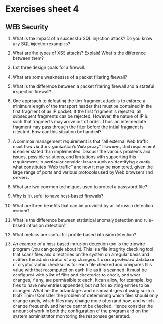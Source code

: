# Exercises sheet 4

## WEB Security

1. What is the impact of a successful SQL injection attack? Do you know any SQL injection examples?

2. What are the types of XSS attacks? Explain! What is the difference between them?

3. List three design goals for a firewall.

4. What are some weaknesses of a packet filtering firewall?

5. What is the difference between a packet filtering firewall and a stateful inspection firewall?

6. One approach to defeating the tiny fragment attack is to enforce a minimum length of the transport header that must be contained in the first fragment of an IP packet. If the first fragment is rejected, all subsequent fragments can be rejected. However, the nature of IP is such that fragments may arrive out of order. Thus, an intermediate fragment may pass through the filter before the initial fragment is rejected. How can this situation be handled?

7. A common management requirement is that “all external Web traffic must flow via the organization’s Web proxy.” However, that requirement is easier stated than implemented. Discuss the various problems and issues, possible solutions, and limitations with supporting this requirement. In particular consider issues such as identifying exactly what constitutes “Web traffic” and how it may be monitored, given the large range of ports and various protocols used by Web browsers and servers.

8. What are two common techniques used to protect a password file?

9. Why is it useful to have host-based firewalls?

10. What are three benefits that can be provided by an intrusion detection system?

11. What is the difference between statistical anomaly detection and rule-based intrusion detection?

12. What metrics are useful for profile-based intrusion detection?

13. An example of a host-based intrusion detection tool is the tripwire program (you can google about it). This is a file integrity checking tool that scans files and directories on the system on a regular basis and notifies the administrator of any changes. It uses a protected database of cryptographic checksums for each file checked and compares this value with that recomputed on each file as it is scanned. It must be configured with a list of files and directories to check, and what changes, if any, are permissible to each. It can allow, for example, log files to have new entries appended, but not for existing entries to be changed. What are the advantages and disadvantages of using such a tool? Think! Consider the problem of determining which files should only change rarely, which files may change more often and how, and which change frequently and hence cannot be checked. Hence consider the amount of work in both the configuration of the program and on the system administrator monitoring the responses generated.

<!--

## Answers
- **ANS A.1:** A successful SQL injection attack can result in unauthorized access to sensitive data, such as passwords, credit card details, or personal user information. Many high-profile data breaches in recent years have been the result of SQL injection attacks, leading to reputational damage and regulatory fines. In some cases, an attacker can obtain a persistent backdoor into an organization's systems, leading to a long-term compromise that can go unnoticed for an extended period. There are a wide variety of SQL injection vulnerabilities, attacks, and techniques, which arise in different situations. Some common SQL injection examples include: Retrieving hidden data, where you can modify a SQL query to return additional results.
Subverting application logic, where you can change a query to interfere with the application's logic. UNION attacks, where you can retrieve data from different database tables. Examining the database, where you can extract information about the version and structure of the database. Blind SQL injection, where the results of a query you control are not returned in the application's responses.
- **ANS A.2:** There are three main types of XSS attacks. These are: Reflected XSS, where the malicious script comes from the current HTTP request.
Stored XSS, where the malicious script comes from the website's database. DOM-based XSS, where the vulnerability exists in client-side code rather than server-side code. 
- **ANS A.3:** 1. All traffic from inside to outside, and vice versa, must pass through the firewall. This is achieved by physically blocking all access to the local network except via the firewall. Various configurations are possible, as explained later in this section. 2. Only authorized traffic, as defined by the local security policy, will be allowed to pass. Various types of firewalls are used, which implement various types of security policies, as explained later in this section. 3. The firewall itself is immune to penetration. This implies that use of a trusted system with a secure operating system.
- **ANS A.4:** 1. Because packet filter firewalls do not examine upper-layer data, they cannot prevent attacks that employ application-specific vulnerabilities or functions. For example, a packet filter firewall cannot block specific application commands; if a packet filter firewall allows a given application, all functions available within that application will be permitted. 2. Because of the limited information available to the firewall, the logging functionality present in packet filter firewalls is limited. Packet filter logs normally contain the same information used to make access control decisions (source address, destination address, and traffic type). 3. Most packet filter firewalls do not support advanced user authentication schemes. Once again, this limitation is mostly due to the lack of upper-layer functionality by the firewall. 4. They are generally vulnerable to attacks and exploits that take advantage of problems within the TCP/IP specification and protocol stack, such as network layer address spoofing. Many packet filter firewalls cannot detect a network packet in which the OSI Layer 3 addressing information has been altered. Spoofing attacks are generally employed by intruders to bypass the security controls implemented in a firewall platform. 5. Finally, due to the small number of variables used in access control decisions, packet filter firewalls are susceptible to security breaches caused by improper configurations. In other words, it is easy to accidentally configure a packet filter firewall to allow traffic types, sources, and destinations that should be denied based on an organization's information security policy.
- **ANS A.5:** A traditional packet filter makes filtering decisions on an individual packet basis and does not take into consideration any higher layer context. A stateful inspection packet filter tightens up the rules for TCP traffic by creating a directory of outbound TCP connections. There is an entry for each currently established connection. The packet filter will allow incoming traffic to high- numbered ports only for those packets that fit the profile of one of the entries in this directory
- **ANS A.6:** It will be impossible for the destination host to complete reassembly of the packet if the first fragment is missing, and therefore the entire packet will be discarded by the destination after a time-out.
- **ANS A.7:** A requirement like "all external Web traffic must flow via the organization's Web proxy." is easier stated than implemented. This is because identifying what actually constitutes “web traffic” is highly problematical. Although the standard port for HTTP web servers is port 80, servers are found on a large number of other ports (including servers belonging to large, well-known and widely used organizations). This means it is very difficult to block direct access to all possible web servers just using port filters. Whilst it is easy enough to configure web browser programs to always use a proxy, this will not stop direct access by other programs. It also means that the proxy server must have access to a very large number of external ports, since otherwise access to some servers would be limited. As well as HTTP access, other protocols are used on the web. All of these should also be directed via the proxy in order to implement the desired policy. But this may impact the operation of other programs using these protocols. In particular, the HTTPS protocol is used for secure web access that encrypts all traffic flowing between the client and the server. Since the traffic is encrypted, it means the proxy cannot inspect its contents in order to apply malware, SPAM or other desired filtering. Whilst there are some mechanisms for terminating the encrypted connections at the proxy, they have limitations and require the use of suitable browsers and proxy servers.
- **ANS A.8:** One-way encryption: The system stores only an encrypted form of the user's password. When the user presents a password, the system encrypts that password and compares it with the stored value. In practice, the system usually performs a one-way transformation (not reversible) in which the password is used to generate a key for the encryption function and in which a fixed-length output is produced. Access control: Access to the password file is limited to one or a very few accounts.
- **ANS A.9:** • Filtering rules can be tailored to the host environment. Specific corporate security policies for servers can be implemented, with different filters for servers used for different application.
• Protection is provided independent of topology. Thus both internal and external attacks must pass through the firewall.
• Used in conjunction with stand-alone firewalls, the host-based firewall provides an additional layer of protection. A new type of server can be added to the network, with its own firewall, without the necessity of altering the network firewall configuration. 
- **ANS A.10:** 1. If an intrusion is detected quickly enough, the intruder can be identified and ejected from the system before any damage is done or any data are compromised. Even if the detection is not sufficiently timely to preempt the intruder, the sooner that the intrusion is detected, the less the amount of damage and the more quickly that recovery can be achieved. 2. An effective intrusion detection system can serve as a deterrent, so acting to prevent intrusions. 3. Intrusion detection enables the collection of information about intrusion techniques that can be used to strengthen the intrusion prevention facility.
- **ANS A.11:** Statistical anomaly detection involves the collection of data relating to the behavior of legitimate users over a period of time. Then statistical tests are applied to observed behavior to determine with a high level of confidence whether that behavior is not legitimate user behavior. Rule-Based Detection involves an attempt to define a set of rules that can be used to decide that a given behavior is that of an intruder.
- **ANS A.12:** Counter: A nonnegative integer that may be incremented but not decremented until it is reset by management action. Typically, a count of certain event types is kept over a particular period of time. Gauge: A nonnegative integer that may be incremented or decremented. Typically, a gauge is used to measure the current value of some entity. Interval timer: The length of time between two related events. Resource utilization: Quantity of resources consumed during a specified period.
- **ANS A.13:** A file integrity checking tool such as tripwire can be very useful in identifying changed files or directories on a system, particularly when those change should not have occurred. However most computer systems are not static, and significant numbers of files do change constantly. Hence it is necessary to configure tripwire with a list of files and directories to monitor, since otherwise reports to the administrator would be filled with lists of files that are changing as a matter of normal operation of the system. It is not too difficult to monitor a small list of critical system programs, daemons and configuration files. Doing this means attempts to alter these files will likely be detected. However the large areas of the system not being monitored means an attacker changing or adding files in these areas will not be detected. The more of the system that is to be monitored, the more care is needed to identify only files not expected to change. Even then, it is likely that user’s home areas, and other shared document areas, cannot be monitored, since they are likely to be creating and changing files in there regularly. As well, there needs to be a process to manage the update of monitored files (as a result of installing patches, upgrades, new services, configuration changes etc). This process has to verify that the changed files are correct, and then update the cryptographic checksums of these files. Lastly the database of cryptographic checksums must be protected from any attempt by an attacker to corrupt it, ideally by locating on read-only media (except when controlled updates are occurring)..

-->
